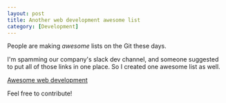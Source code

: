 ```yaml
---
layout: post
title: Another web development awesome list
category: [Development]
---
```


People are making *awesome* lists on the Git these days.

I'm spamming our company's slack dev channel, and someone suggested to put all of those links in one place.
So I created one awesome list as well.

[Awesome web development](https://github.com/Stanko/awesome-web-development)

Feel free to contribute!
